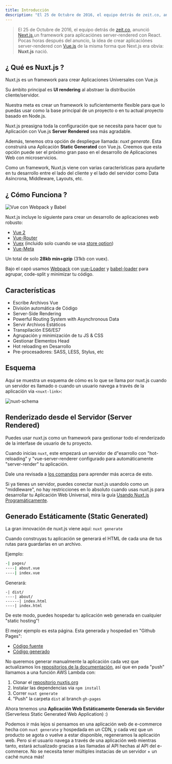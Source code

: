 ```yaml
---
title: Introducción
description: "El 25 de Octubre de 2016, el equipo detrás de zeit.co, anunció Next.js, un framework para aplicaciónes server-rendered con React. Pocas horas después del anuncio, la idea de crear aplicaciónes server-rendered con Vue.js de la misma forma que Next.js era obvia: Nuxt.js nació."
---
```


> El 25 de Octubre de 2016, el equipo detrás de [zeit.co](https://zeit.co/), anunció [Next.js](https://zeit.co/blog/next),un framework para aplicaciónes server-rendered con React. Pocas horas después del anuncio, la idea de crear aplicaciónes server-rendered con [Vue.js](https://vuejs.org) de la misma forma que Next.js era obvia: **Nuxt.js** nació.

## ¿ Qué es Nuxt.js ?

Nuxt.js es un framework para crear Aplicaciones Universales con Vue.js

Su ámbito principal es **UI rendering** al abstraer la distribución cliente/servidor. 

Nuestra meta es crear un framework lo suficientemente flexible para que lo puedas usar como la base principal de un proyecto o en tu actual proyecto basado en Node.js.

Nuxt.js preasigna toda la configuración que se necesita para hacer que tu Aplicación con Vue.js **Server Rendered** sea más agradable.

Además, tenemos otra opción de despliegue llamada: *nuxt generate*. Esta construirá una Aplicación **Static Generated** con Vue.js.
Creemos que esta opción puede ser el próximo gran paso en el desarrollo de Aplicaciones Web con microservicios.

Como un framework, Nuxt.js viene con varias características para ayudarte en tu desarrollo entre el lado del cliente y el lado del servidor como Data Asíncrona, Middleware, Layouts, etc.

## ¿ Cómo Funciona ?

![Vue con Webpack y Babel](https://i.imgur.com/avEUftE.png)

Nuxt.js incluye lo siguiente para crear un desarrollo de aplicaciones web robusto:
- [Vue 2](https://github.com/vuejs/vue)
- [Vue-Router](https://github.com/vuejs/vue-router)
- [Vuex](https://github.com/vuejs/vuex) (incluido solo cuando se usa [store option](/guide/vuex-store))
- [Vue-Meta](https://github.com/declandewet/vue-meta)

Un total de solo **28kb min+gzip** (31kb con vuex).

Bajo el capó usamos [Webpack](https://github.com/webpack/webpack) con [vue-Loader](https://github.com/vuejs/vue-loader) y [babel-loader](https://github.com/babel/babel-loader) para agrupar, code-split y minimizar tu código.

## Características

- Escribe Archivos Vue
- División automática de Código
- Server-Side Rendering
- Powerful Routing System with Asynchronous Data
- Servir Archivos Estáticos
- Transpilación ES6/ES7
- Agrupación y minimización de tu JS & CSS
- Gestionar Elementos Head
- Hot reloading en Desarrollo
- Pre-procesadores: SASS, LESS, Stylus, etc

## Esquema

Aquí se muestra un esquema de cómo es lo que se llama por nuxt.js cuando un servidor es llamado o cuando un usuario navega a través de la aplicación via `<nuxt-link>`:

![nuxt-schema](/nuxt-schema.png)

## Renderizado desde el Servidor (Server Rendered)

Puedes usar nuxt.js como un framework para gestionar todo el renderizado de la interfase de usuario de tu proyecto.

Cuando inicias `nuxt`, este empezará un servidor de d"esarrollo con "hot-reloading" y "vue-server-renderer configurado para automáticamente "server-render" tu aplicación.

Dale una revisada a [los comandos](/guide/commands) para aprender más acerca de esto.

Si ya tienes un servidor, puedes conectar nuxt.js usandolo como un "middleware", no hay restricciones en lo absoluto cuando usas nuxt.js para desarrollar tu Aplicación Web Universal, mira la guía [Usando Nuxt.js Programáticamente](/api/nuxt).

## Generado Estáticamente (Static Generated)

La gran innovación de nuxt.js viene aquí: `nuxt generate`

Cuando construyas tu aplicación se generará el HTML de cada una de tus rutas para guardarlas en un archivo.

Ejemplo:

```bash
-| pages/
----| about.vue
----| index.vue
```

Generará:
```
-| dist/
----| about/
------| index.html
----| index.html
```

De este modo, puedes hospedar tu aplicación web generada en cualquier "static hosting"!

El mejor ejemplo es esta página. Esta generada y hospedad en "Github Pages":
- [Código fuente](https://github.com/nuxt/nuxtjs.org)
- [Código generado](https://github.com/nuxt/nuxtjs.org/tree/gh-pages)

No queremos generar manualmente la aplicación cada vez que actualizamos los [repositorios de la documentación](https://github.com/nuxt/docs), así que en pada "push" llamamos a una función AWS Lambda con:
1. Clonar el [repositorio nuxtjs.org](https://github.com/nuxt/nuxtjs.org)
2. Instalar las dependencias via `npm install`
3. Correr `nuxt generate`
4. "Push" la carpeta `dist` al branch `gh-pages`

Ahora tenemos una **Aplicación Web Estáticamente Generada sin Servidor** (Serverless Static Generated Web Application) :)

Podemos ir más lejos si pensamos en una aplicación web de e-commerce hecha con `nuxt generate` y hospedada en un CDN, y cada vez que un producto se agota o vuelve a estar disponible, regeneramos la aplicación web. Pero si el usuario navega a través de una aplicación web mientras tanto, estará actualizado gracias a las llamadas al API hechas al API del e-commerce. No se necesita tener múltiples instacias de un servidor + un caché nunca más!
